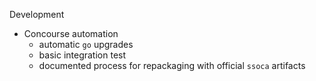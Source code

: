 Development

 * Concourse automation
    * automatic `go` upgrades
    * basic integration test
    * documented process for repackaging with official `ssoca` artifacts
